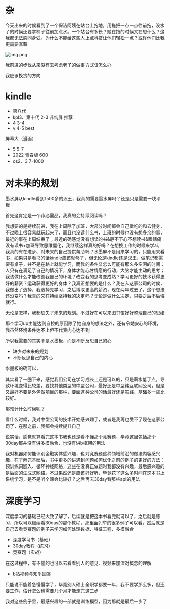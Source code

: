 # 杂

今天出来的时候看到了一个保洁阿姨在站台上拖地，用拖把一点一点往前拖，没水了的时候还要拿桶子往前加点水。一个站台有多长？她在拖的时候又在想什么？这我都无法感同身受。为什么不能给这些人上点科技让他们轻松一点？或许他们比我更需要涨薪

![img.png](../../img/img.png)

我前进的步伐从来没有去考虑老了的做事方式该怎么办

我应该换贪的方向

# kindle

- 第八代
- kpl3、第十代 2-3 非纯屏 推荐
- 4 3-4
- v  4-5 best

屏幕大（漫画）

- 5 5-7
- 2022 青春版 600
- os2、3 7-1000

# 对未来的规划

墨水屏从kindle看到1500多的汉王，我真的需要墨水屏吗？还是只是需要一块平板

首先这肯定是一个非必需品，我真的会持续阅读吗？

我想要的是持续前进，我在上周除了加班，大部分时间都会自己做吃的和去健身，不过晚上很容易就玩起来了，而且也没读什么书，上班的时候也没有想多余的事，最近的事在上周结束了；最近的确感觉没有想读的书&静不下心不想读书&眼睛痛没有读书+加班导致思维僵化，我继续这样真的好吗？在想换工作的时候来学ai，我真的有在进步、对未来的自己提供帮助吗？水墨屏不是用来学习的，只能用来看书，如果只是看书的话kindle应该就够了，但无论是kindle还是汉王，做笔记都需要有桌子，并不是在路上就能学习，而我的条件又怎么可能有那么多空闲的时间；人只有在满足了自己的情况下，身体才能心甘情愿的行动，大脑才能主动的思考；我该做什么才能改善我自己的环境？改变我的思考变成熟？学习更好的技术获得更好的薪资？运动获得更好的身体？我真正想要的是什么？我在入这家公司的时候，我做出了选择，我选择先学习，之后博取更高的薪资，现在两年过去了，这个想法还没变吗？我真的又在持续坚持我的决定吗？无论是做什么决定，只要之后不后悔就行。

无论是怎样，我都缺失了未来的规划。不过好在可以来图书馆好好整理自己的思绪

那个学习up主能达到自控的原因除了她自身的想法之外，还有令她安心的环境，我虽然环境条件达不上但不代表内心达不到

所以我需要的其实不是水墨板，而是不断反思自己的心

- 缺少对未来的规划
- 不断反思自己的内心

水墨板的确可以，

其实看了一圈下来，感觉我们公司在学习成长上还是可以的，只是薪水低了点，导致环境变得比较差，要找其他类型的中型公司，最好还是中型纯互联网公司，但是又最好不要是外包做项目的那种，要面这种公司的话最好还是实践、基础多一些比较好。

那预计什么时候呢？

看什么时候，我对中型公司的技术开始感兴趣了，或者是我再也受不了现在这家公司了，在那之前，我都会持续提升自己

说实话，感觉就算看完这本书我也还是看不懂那个竞赛题，毕竟这里包括那个30day都并没有讲多模融合，也没有讲b框架的用法

我对机器如何能识别金融实体感兴趣，也对竞赛题这种领域前沿的做法内容感兴趣，在了解完基础后，书中更多的讲遇到问题如何优化之前的例子的更好的方法：预训练词嵌入、循环神经网络，这些在没真正做题时我都没有兴趣，最后感兴趣的是后面的生成式网络。不过果然还是应该好好听，毕竟花了这么多时间在这本书上系统学习，是不是听个课会比较好？之后再去30day看那些api的用法

# 深度学习

深度学习的基础已经大致了解了，后续就是把这本书看完就可以了，之后就是练习，所以可以继续看30day的那个教程，那里面列举的很多例子可以看，然后就是自己去看竞赛题的例子来学习如何处理数据、特征工程、多模融合

- 深度学习书（基础）
- 30day教程（练习）
- 竞赛题（实战）

在这过程中，有不懂的也可以去看看别人的意见、视频来加深对概念的理解

- b站视频与知乎回答

只能说不能着急慢慢学了，毕竟别人硕士全职学都要一年，我不要学那么多，但还要工作，估计怎么也需要几个月才能走完这三步

我对这些例子里，最感兴趣的一部就是训练模型，因为那就是最后一步了
